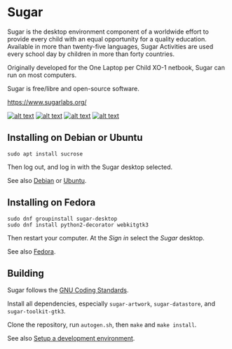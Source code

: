 Sugar
=====

Sugar is the desktop environment component of a worldwide effort to
provide every child with an equal opportunity for a quality
education. Available in more than twenty-five languages, Sugar
Activities are used every school day by children in more than forty
countries.

Originally developed for the One Laptop per Child XO-1 netbook, Sugar
can run on most computers.

Sugar is free/libre and open-source software.

https://www.sugarlabs.org/ 


[![alt text][1.1]][1]
[![alt text][2.1]][2]
[![alt text][3.1]][3]
[![alt text][4.1]][4]

Installing on Debian or Ubuntu
------------------------------

```
sudo apt install sucrose
```

Then log out, and log in with the Sugar desktop selected.

See also [Debian](docs/debian.md) or [Ubuntu](docs/ubuntu.md).

Installing on Fedora
--------------------

```
sudo dnf groupinstall sugar-desktop
sudo dnf install python2-decorator webkitgtk3
```

Then restart your computer.  At the *Sign in* select the *Sugar*
desktop.

See also [Fedora](docs/fedora.md).

Building
--------

Sugar follows the [GNU Coding
Standards](https://www.gnu.org/prep/standards/).

Install all dependencies, especially `sugar-artwork`, `sugar-datastore`,
and `sugar-toolkit-gtk3`.

Clone the repository, run `autogen.sh`, then `make` and `make
install`.

See also [Setup a development
environment](docs/development-environment.md).


<!-- icons with padding -->

[1.1]: /data/icon/twitter.svg (twitter icon with padding)
[2.1]: /data/icon/instagram.svg (instagram icon with padding)
[3.1]: /data/icon/facebook.svg (facebook icon with padding)
[4.1]: /data/icon/youtube.svg (youtube icon with padding)


<!-- update these accordingly -->

[1]: https://twitter.com/sugar_labs
[2]: https://www.instagram.com/sugarlabsforall/
[3]: https://www.facebook.com/SugarLabs-187845102582/timeline/
[4]: https://www.youtube.com/channel/UCfsR9AEb7HuPRAc14jfiI6g/featured
